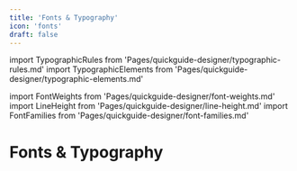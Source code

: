 ```yaml
---
title: 'Fonts & Typography'
icon: 'fonts'
draft: false
---
```


import TypographicRules from 'Pages/quickguide-designer/typographic-rules.md'
import TypographicElements from 'Pages/quickguide-designer/typographic-elements.md'

import FontWeights from 'Pages/quickguide-designer/font-weights.md'
import LineHeight from 'Pages/quickguide-designer/line-height.md'
import FontFamilies from 'Pages/quickguide-designer/font-families.md'

# Fonts & Typography

<TypographicRules />
<TypographicElements />
<FontWeights />
<LineHeight />

